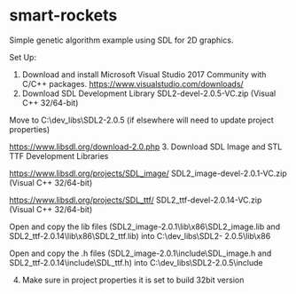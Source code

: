 # smart-rockets
Simple genetic algorithm example using SDL for 2D graphics.

Set Up:
1. Download and install Microsoft Visual Studio 2017 Community with C/C++ packages.
  https://www.visualstudio.com/downloads/
2. Download SDL Development Library SDL2-devel-2.0.5-VC.zip (Visual C++ 32/64-bit)
  
  Move to C:\dev_libs\SDL2-2.0.5 (if elsewhere will need to update project properties)
  
  https://www.libsdl.org/download-2.0.php
3. Download SDL Image and STL TTF Development Libraries

  https://www.libsdl.org/projects/SDL_image/ SDL2_image-devel-2.0.1-VC.zip (Visual C++ 32/64-bit)
  
  https://www.libsdl.org/projects/SDL_ttf/ SDL2_ttf-devel-2.0.14-VC.zip (Visual C++ 32/64-bit)

  Open and copy the lib files (SDL2_image-2.0.1\lib\x86\SDL2_image.lib and SDL2_ttf-2.0.14\lib\x86\SDL2_ttf.lib) into C:\dev_libs\SDL2-   2.0.5\lib\x86
  
  Open and copy the .h files (SDL2_image-2.0.1\include\SDL_image.h and SDL2_ttf-2.0.14\include\SDL_ttf.h) into C:\dev_libs\SDL2-2.0.5\include
  
4. Make sure in project properties it is set to build 32bit version
